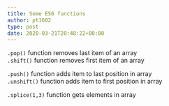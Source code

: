 ```yaml
---
title: Some ES6 functions
author: pt1602
type: post
date: 2020-03-21T20:48:22+00:00
---
```


`.pop()` function removes last item of an array  
`.shift()` function removes first item of an array

`.push()` function adds item to last position in array  
`.unshift()` function adds item to first position in array

`.splice(1,3)` function gets elements in array
